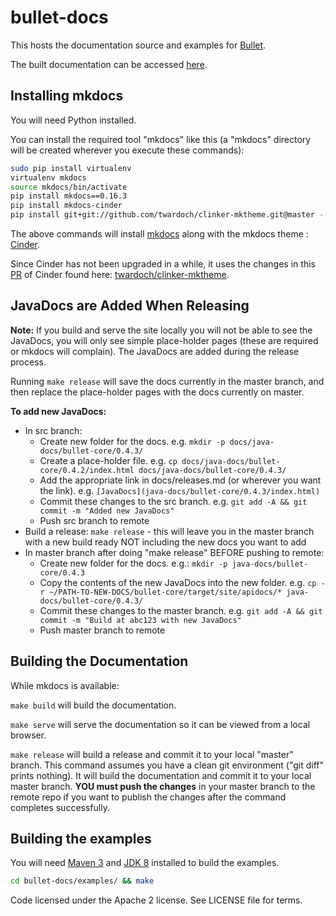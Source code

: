 # bullet-docs

This hosts the documentation source and examples for [Bullet](https://github.com/yahoo/bullet-storm).

The built documentation can be accessed [here](https://bullet-db.github.io).

## Installing mkdocs

You will need Python installed.

You can install the required tool "mkdocs" like this (a "mkdocs" directory will be created wherever you execute these commands):

```bash
sudo pip install virtualenv
virtualenv mkdocs
source mkdocs/bin/activate
pip install mkdocs==0.16.3 
pip install mkdocs-cinder
pip install git+git://github.com/twardoch/clinker-mktheme.git@master --upgrade
```

The above commands will install [mkdocs](http://www.mkdocs.org/#installation) along with the mkdocs theme : [Cinder](http://sourcefoundry.org/cinder/).

Since Cinder has not been upgraded in a while, it uses the changes in this [PR](https://github.com/chrissimpkins/cinder/pull/26) of Cinder found here: [twardoch/clinker-mktheme](https://github.com/twardoch/clinker-mktheme/tree/master).

## JavaDocs are Added When Releasing

**Note:** If you build and serve the site locally you will not be able to see the JavaDocs, you will only see simple place-holder pages (these are required or mkdocs will complain). The JavaDocs are added during the release process.

Running `make release` will save the docs currently in the master branch, and then replace the place-holder pages with the docs currently on master.

**To add new JavaDocs:**
* In src branch:
    * Create new folder for the docs. e.g. `mkdir -p docs/java-docs/bullet-core/0.4.3/`
    * Create a place-holder file. e.g. `cp docs/java-docs/bullet-core/0.4.2/index.html docs/java-docs/bullet-core/0.4.3/`
    * Add the appropriate link in docs/releases.md (or wherever you want the link). e.g. `[JavaDocs](java-docs/bullet-core/0.4.3/index.html)`
    * Commit these changes to the src branch. e.g. `git add -A && git commit -m "Added new JavaDocs"`
    * Push src branch to remote
* Build a release: `make release` - this will leave you in the master branch with a new build ready NOT including the new docs you want to add
* In master branch after doing "make release" BEFORE pushing to remote:
    * Create new folder for the docs. e.g.: `mkdir -p java-docs/bullet-core/0.4.3`
    * Copy the contents of the new JavaDocs into the new folder. e.g. `cp -r ~/PATH-TO-NEW-DOCS/bullet-core/target/site/apidocs/* java-docs/bullet-core/0.4.3/`
    * Commit these changes to the master branch. e.g. `git add -A && git commit -m "Build at abc123 with new JavaDocs"`
    * Push master branch to remote

## Building the Documentation

While mkdocs is available:

`make build` will build the documentation.

`make serve` will serve the documentation so it can be viewed from a local browser.

`make release` will build a release and commit it to your local "master" branch. This command assumes you have a clean git environment ("git diff" prints nothing). It will build the documentation and commit it to your local master branch. **YOU must push the changes** in your master branch to the remote repo if you want to publish the changes after the command completes successfully.

## Building the examples

You will need [Maven 3](https://maven.apache.org/install.html) and [JDK 8](http://www.oracle.com/technetwork/java/javase/downloads/index.html) installed to build the examples.

```bash
cd bullet-docs/examples/ && make
```

Code licensed under the Apache 2 license. See LICENSE file for terms.
